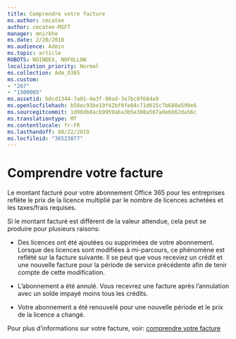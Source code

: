 ```yaml
---
title: Comprendre votre facture
ms.author: cmcatee
author: cmcatee-MSFT
manager: mnirkhe
ms.date: 2/20/2018
ms.audience: Admin
ms.topic: article
ROBOTS: NOINDEX, NOFOLLOW
localization_priority: Normal
ms.collection: Adm_O365
ms.custom:
- "267"
- "1500005"
ms.assetid: bdcd1344-7a01-4a3f-90ad-3e7bc0f684a9
ms.openlocfilehash: b58ec93be19f42bf0fe04c71d615c7b680a599e6
ms.sourcegitcommit: 1d98db8acb9959aba3b5e308a567ade6b62da56c
ms.translationtype: MT
ms.contentlocale: fr-FR
ms.lasthandoff: 08/22/2019
ms.locfileid: "36523077"
---
```

# <a name="help-understanding-your-bill"></a>Comprendre votre facture

Le montant facturé pour votre abonnement Office 365 pour les entreprises reflète le prix de la licence multiplié par le nombre de licences achetées et les taxes/frais requises.
  
Si le montant facturé est différent de la valeur attendue, cela peut se produire pour plusieurs raisons:
  
- Des licences ont été ajoutées ou supprimées de votre abonnement. Lorsque des licences sont modifiées à mi-parcours, ce phénomène est reflété sur la facture suivante. Il se peut que vous receviez un crédit et une nouvelle facture pour la période de service précédente afin de tenir compte de cette modification.

- L’abonnement a été annulé. Vous recevrez une facture après l’annulation avec un solde impayé moins tous les crédits.

- Votre abonnement a été renouvelé pour une nouvelle période et le prix de la licence a changé.

Pour plus d’informations sur votre facture, voir: [comprendre votre facture](https://docs.microsoft.com/office365/admin/subscriptions-and-billing/understand-your-invoice)